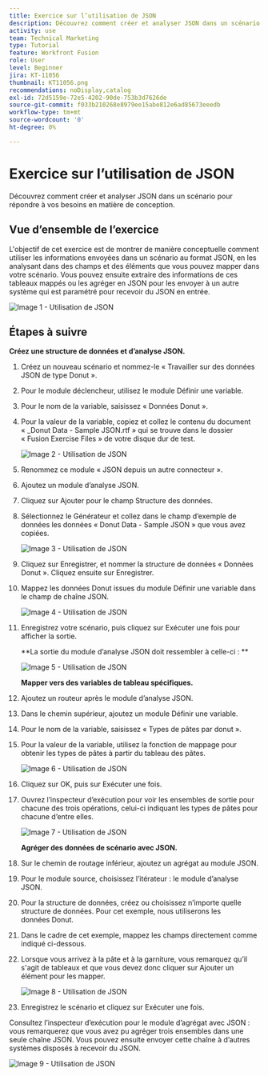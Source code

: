 ```yaml
---
title: Exercice sur l’utilisation de JSON
description: Découvrez comment créer et analyser JSON dans un scénario pour répondre à vos besoins en matière de conception.
activity: use
team: Technical Marketing
type: Tutorial
feature: Workfront Fusion
role: User
level: Beginner
jira: KT-11056
thumbnail: KT11056.png
recommendations: noDisplay,catalog
exl-id: 72d5159e-72e5-4202-90de-753b3d7626de
source-git-commit: f033b210268e8979ee15abe812e6ad85673eeedb
workflow-type: tm+mt
source-wordcount: '0'
ht-degree: 0%

---
```


# Exercice sur l’utilisation de JSON

Découvrez comment créer et analyser JSON dans un scénario pour répondre à vos besoins en matière de conception.

## Vue d’ensemble de l’exercice

L&#39;objectif de cet exercice est de montrer de manière conceptuelle comment utiliser les informations envoyées dans un scénario au format JSON, en les analysant dans des champs et des éléments que vous pouvez mapper dans votre scénario. Vous pouvez ensuite extraire des informations de ces tableaux mappés ou les agréger en JSON pour les envoyer à un autre système qui est paramétré pour recevoir du JSON en entrée.

![Image 1 - Utilisation de JSON](../12-exercises/assets/working-with-json-walkthrough-1.png)

## Étapes à suivre

**Créez une structure de données et d’analyse JSON.**

1. Créez un nouveau scénario et nommez-le « Travailler sur des données JSON de type Donut ».
1. Pour le module déclencheur, utilisez le module Définir une variable.
1. Pour le nom de la variable, saisissez « Données Donut ».
1. Pour la valeur de la variable, copiez et collez le contenu du document « _Donut Data - Sample JSON.rtf » qui se trouve dans le dossier « Fusion Exercise Files » de votre disque dur de test.

   ![Image 2 - Utilisation de JSON](../12-exercises/assets/working-with-json-walkthrough-2.png)

1. Renommez ce module « JSON depuis un autre connecteur ».
1. Ajoutez un module d’analyse JSON.
1. Cliquez sur Ajouter pour le champ Structure des données.
1. Sélectionnez le Générateur et collez dans le champ d’exemple de données les données « Donut Data - Sample JSON » que vous avez copiées.

   ![Image 3 - Utilisation de JSON](../12-exercises/assets/working-with-json-walkthrough-3.png)

1. Cliquez sur Enregistrer, et nommer la structure de données « Données Donut ». Cliquez ensuite sur Enregistrer.
1. Mappez les données Donut issues du module Définir une variable dans le champ de chaîne JSON.

   ![Image 4 - Utilisation de JSON](../12-exercises/assets/working-with-json-walkthrough-4.png)

1. Enregistrez votre scénario, puis cliquez sur Exécuter une fois pour afficher la sortie.

   **La sortie du module d’analyse JSON doit ressembler à celle-ci : **

   ![Image 5 - Utilisation de JSON](../12-exercises/assets/working-with-json-walkthrough-5.png)

   **Mapper vers des variables de tableau spécifiques.**

1. Ajoutez un routeur après le module d’analyse JSON.
1. Dans le chemin supérieur, ajoutez un module Définir une variable.
1. Pour le nom de la variable, saisissez « Types de pâtes par donut ».
1. Pour la valeur de la variable, utilisez la fonction de mappage pour obtenir les types de pâtes à partir du tableau des pâtes.

   ![Image 6 - Utilisation de JSON](../12-exercises/assets/working-with-json-walkthrough-6.png)

1. Cliquez sur OK, puis sur Exécuter une fois.
1. Ouvrez l’inspecteur d’exécution pour voir les ensembles de sortie pour chacune des trois opérations, celui-ci indiquant les types de pâtes pour chacune d’entre elles.

   ![Image 7 - Utilisation de JSON](../12-exercises/assets/working-with-json-walkthrough-7.png)

   **Agréger des données de scénario avec JSON.**

1. Sur le chemin de routage inférieur, ajoutez un agrégat au module JSON.
1. Pour le module source, choisissez l’itérateur : le module d’analyse JSON.
1. Pour la structure de données, créez ou choisissez n’importe quelle structure de données. Pour cet exemple, nous utiliserons les données Donut.
1. Dans le cadre de cet exemple, mappez les champs directement comme indiqué ci-dessous.
1. Lorsque vous arrivez à la pâte et à la garniture, vous remarquez qu’il s&#39;agit de tableaux et que vous devez donc cliquer sur Ajouter un élément pour les mapper.

   ![Image 8 - Utilisation de JSON](../12-exercises/assets/working-with-json-walkthrough-8.png)

1. Enregistrez le scénario et cliquez sur Exécuter une fois.

Consultez l’inspecteur d’exécution pour le module d’agrégat avec JSON : vous remarquerez que vous avez pu agréger trois ensembles dans une seule chaîne JSON. Vous pouvez ensuite envoyer cette chaîne à d’autres systèmes disposés à recevoir du JSON.

![Image 9 - Utilisation de JSON](../12-exercises/assets/working-with-json-walkthrough-9.png)
